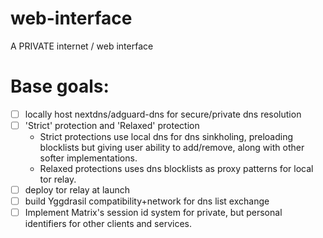 # web-interface
A PRIVATE internet / web interface

# Base goals:
- [ ] locally host nextdns/adguard-dns for secure/private dns resolution
- [ ] 'Strict' protection and 'Relaxed' protection
  - Strict protections use local dns for dns sinkholing, preloading blocklists but giving user ability to add/remove, along with other softer implementations.
  - Relaxed protections uses dns blocklists as proxy patterns for local tor relay.
- [ ] deploy tor relay at launch
- [ ] build Yggdrasil compatibility+network for dns list exchange
- [ ] Implement Matrix's session id system for private, but personal identifiers for other clients and services.
